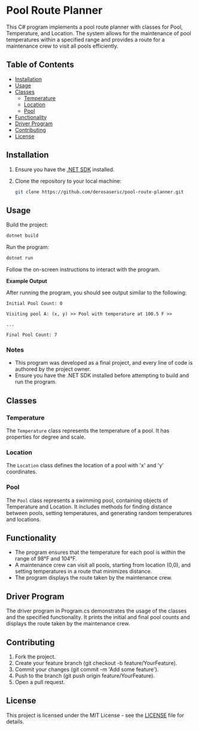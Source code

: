 # Pool Route Planner

This C# program implements a pool route planner with classes for Pool, Temperature, and Location. The system allows for the maintenance of pool temperatures within a specified range and provides a route for a maintenance crew to visit all pools efficiently.

## Table of Contents

- [Installation](#installation)
- [Usage](#usage)
- [Classes](#classes)
  - [Temperature](#temperature)
  - [Location](#location)
  - [Pool](#pool)
- [Functionality](#functionality)
- [Driver Program](#driver-program)
- [Contributing](#contributing)
- [License](#license)

## Installation

1. Ensure you have the [.NET SDK](https://dotnet.microsoft.com/download) installed.

2. Clone the repository to your local machine:

   ```bash
   git clone https://github.com/derosaseric/pool-route-planner.git
   ```

## Usage

Build the project:

```bash
dotnet build
```

Run the program:

```bash
dotnet run
```

Follow the on-screen instructions to interact with the program.

**Example Output**

After running the program, you should see output similar to the following:

```plaintext
Initial Pool Count: 0

Visiting pool A: (x, y) >> Pool with temperature at 100.5 F >>

...

Final Pool Count: 7
```

### Notes

- This program was developed as a final project, and every line of code is authored by the project owner.
- Ensure you have the .NET SDK installed before attempting to build and run the program.

## Classes

### Temperature
The `Temperature` class represents the temperature of a pool. It has properties for degree and scale.

### Location
The `Location` class defines the location of a pool with 'x' and 'y' coordinates.

### Pool
The `Pool` class represents a swimming pool, containing objects of Temperature and Location. It includes methods for finding distance between pools, setting temperatures, and generating random temperatures and locations.

## Functionality

- The program ensures that the temperature for each pool is within the range of 98&deg;F and 104&deg;F.
- A maintenance crew can visit all pools, starting from location (0,0), and setting temperatures in a route that minimizes distance.
- The program displays the route taken by the maintenance crew.

## Driver Program

The driver program in Program.cs demonstrates the usage of the classes and the specified functionality. It prints the initial and final pool counts and displays the route taken by the maintenance crew.

## Contributing

1. Fork the project.
2. Create your feature branch (git checkout -b feature/YourFeature).
3. Commit your changes (git commit -m 'Add some feature').
4. Push to the branch (git push origin feature/YourFeature).
5. Open a pull request.

## License

This project is licensed under the MIT License - see the [LICENSE](LICENSE) file for details.
